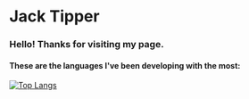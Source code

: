# Jack Tipper

### Hello! Thanks for visiting my page.

#### These are the languages I've been developing with the most:
[![Top Langs](https://github-readme-stats.vercel.app/api/top-langs/?username=jacktipper&langs_count=8)](https://github.com/jacktipper/github-readme-stats)


<!--
**jacktipper/jacktipper** is a ✨ _special_ ✨ repository because its `README.md` (this file) appears on your GitHub profile.

Here are some ideas to get you started:

- 🔭 I’m currently working on ...
- 🌱 I’m currently learning ...
- 👯 I’m looking to collaborate on ...
- 🤔 I’m looking for help with ...
- 💬 Ask me about ...
- 📫 How to reach me: ...
- 😄 Pronouns: ...
- ⚡ Fun fact: ...
-->
